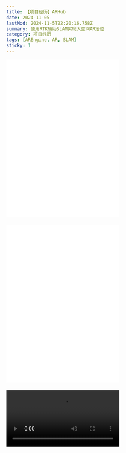 ```yaml
---
title: 【项目经历】ARHub
date: 2024-11-05
lastMod: 2024-11-5T22:20:16.758Z
summary: 使用RTK辅助SLAM实现大空间AR定位
category: 项目经历
tags: [AREngine, AR, SLAM]
sticky: 1
---
```


<iframe src="//player.bilibili.com/player.html?isOutside=true&aid=264857165&bvid=BV1bY41117As&cid=953573761&p=1" scrolling="no" border="0" frameborder="no" framespacing="0" allowfullscreen="true" height="418" style="margin-bottom: 20px"></iframe>

<iframe src="//player.bilibili.com/player.html?isOutside=true&aid=644557615&bvid=BV1ZY4y1c7BC&cid=807367155&p=1" scrolling="no" border="0" frameborder="no" framespacing="0" allowfullscreen="true" height="418" style="margin-bottom: 20px"></iframe>

<video controls style="margin-bottom: 20px">
  <source src="/videos/arhub-kejilou.mp4" type="video/mp4">
  您的浏览器不支持视频播放。
</video>
